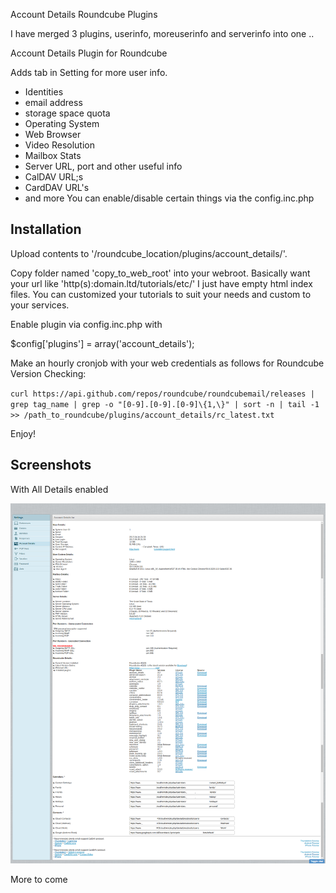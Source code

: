 Account Details Roundcube Plugins

I have merged 3 plugins, userinfo, moreuserinfo and serverinfo into one .. 

Account Details Plugin for Roundcube

Adds tab in Setting for more user info. 
* Identities
* email address
* storage space quota
* Operating System
* Web Browser
* Video Resolution
* Mailbox Stats
* Server URL, port and other useful info
* CalDAV URL;s
* CardDAV URL's
* and more
You can enable/disable certain things via the config.inc.php

Installation
-------------
Upload contents to '/roundcube_location/plugins/account_details/'.

Copy folder named 'copy_to_web_root' into your webroot. Basically want your url like 'http(s):domain.ltd/tutorials/etc/'
I just have empty html index files. You can customized your tutorials to suit your needs and custom to your services.

Enable plugin via config.inc.php with

$config['plugins'] = array('account_details');

Make an hourly cronjob with your web credentials as follows for Roundcube Version Checking:

`curl https://api.github.com/repos/roundcube/roundcubemail/releases | grep tag_name | grep -o "[0-9].[0-9].[0-9]\{1,\}" | sort -n | tail -1 >> /path_to_roundcube/plugins/account_details/rc_latest.txt`


Enjoy!

Screenshots
-----------
With All Details enabled

![Alt text](/tests/ad-screenshot1.png?raw=true "Account Details Screenshot")

More to come
